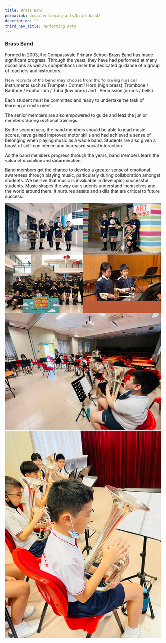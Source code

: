 ```yaml
---
title: Brass Band
permalink: /cca/performing-arts/brass-band/
description: ""
third_nav_title: Performing Arts
---
```

### **Brass Band**
Formed in 2003, the Compassvale Primary School Brass Band has made significant progress. Through the years, they have had performed at many occasions as well as competitions under the dedicated guidance of a group of teachers and instructors.

New recruits of the band may choose from the following musical instruments such as Trumpet / Cornet / Horn (high brass), Trombone / Baritone / Euphonium / Tuba (low brass) and   Percussion (drums / bells).

Each student must be committed and ready to undertake the task of learning an instrument. 

The senior members are also empowered to guide and lead the junior members during sectional trainings.

By the second year, the band members should be able to read music scores, have gained improved motor skills and had achieved a sense of belonging when playing music as a whole band. Students are also given a boost of self-confidence and increased social interaction.

As the band members progress through the years, band members learn the value of discipline and determination. 

Band members get the chance to develop a greater sense of emotional awareness through playing music, particularly during collaboration amongst students. We believe that music is invaluable in developing successful students. Music shapes the way our students understand themselves and the world around them. It nurtures assets and skills that are critical to future success.

<img src="/images/band1.jpg" style="width:50%" align=left>
<img src="/images/band2.jpg" style="width:50%" align=right>

<br clear="left">

<img src="/images/band3.jpg" style="width:50%" align=left>
<img src="/images/band4.jpg" style="width:50%" align=right>

<br clear="left">

<img src="/images/Band1.jpeg" style="width:100%">

<img src="/images/Band.jpeg" style="width:100%">
